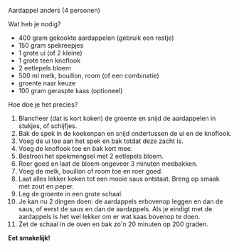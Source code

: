 Aardappel anders (4 personen)

Wat heb je nodig?

- 400 gram gekookte aardappelen (gebruik een restje)
- 150 gram spekreepjes
- 1 grote ui (of 2 kleine)
- 1 grote teen knoflook
- 2 eetlepels bloem
- 500 ml melk, bouillon, room (of een combinatie)
- groente naar keuze
- 100 gram geraspte kaas (optioneel)

Hoe doe je het precies?

1. Blancheer (dat is kort koken) de groente en snijd de aardappelen in stukjes, of schijfjes.
2. Bak de spek in de koekenpan en snijd ondertussen de ui en de knoflook.
3. Voeg de ui toe aan het spek en bak totdat deze zacht is.
4. Voeg de knoflook toe en bak kort mee.
5. Bestrooi het spekmengsel met 2 eetlepels bloem.
6. Roer goed en laat de bloem ongeveer 3 minuten meebakken.
7. Voeg de melk, bouillon of room toe en roer goed.
8. Laat alles lekker koken tot een mooie saus ontstaat. Breng op smaak met zout en peper.
9. Leg de groente in een grote schaal.
10. Je kan nu 2 dingen doen: de aardappels erbovenop leggen en dan de saus, of eerst de saus en dan de aardappels. Als je eindigt met de aardappels is het wel lekker om er wat kaas bovenop te doen.
11. Zet de schaal in de oven en bak zo'n 20 minuten op 200 graden.

**Eet smakelijk!**